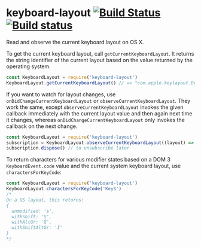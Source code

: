 # keyboard-layout [![Build Status](https://travis-ci.org/atom/keyboard-layout.svg?branch=master)](https://travis-ci.org/atom/keyboard-layout) [![Build status](https://ci.appveyor.com/api/projects/status/303xcfrs0yj448au/branch/master?svg=true)](https://ci.appveyor.com/project/kevinsawicki/keyboard-layout/branch/master)

Read and observe the current keyboard layout on OS X.

To get the current keyboard layout, call `getCurrentKeyboardLayout`. It returns
the string identifier of the current layout based on the value returned by the
operating system.

```js
const KeyboardLayout = require('keyboard-layout')
KeyboardLayout.getCurrentKeyboardLayout() // => "com.apple.keylayout.Dvorak"
```

If you want to watch for layout changes, use `onDidChangeCurrentKeyboardLayout`
or `observeCurrentKeyboardLayout`. They work the same, except
`observeCurrentKeyboardLayout` invokes the given callback immediately with the
current layout value and then again next time it changes, whereas
`onDidChangeCurrentKeyboardLayout` only invokes the callback on the next
change.

```js
const KeyboardLayout = require('keyboard-layout')
subscription = KeyboardLayout.observeCurrentKeyboardLayout((layout) => console.log(layout))
subscription.dispose() // to unsubscribe later
```

To return characters for various modifier states based on a DOM 3
`KeyboardEvent.code` value and the current system keyboard layout, use
`charactersForKeyCode`:

```js
const KeyboardLayout = require('keyboard-layout')
KeyboardLayout.charactersForKeyCode('KeyS')
/*
On a US layout, this returns:
{
  unmodified: 's',
  withShift: 'S',
  withAltGr: 'ß',
  withShiftAltGr: 'Í'
}
*/
```
